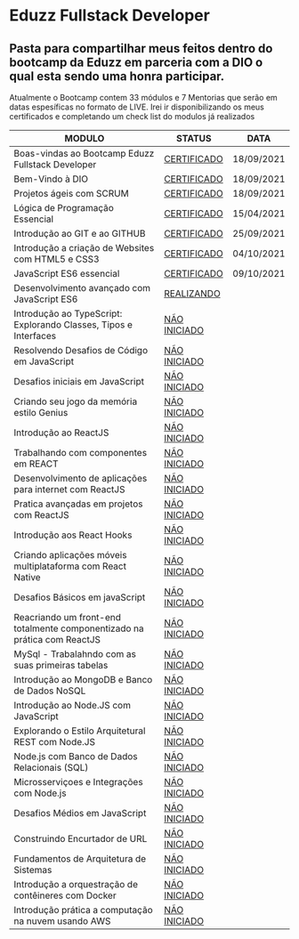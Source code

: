# Eduzz Fullstack Developer

## Pasta para compartilhar meus feitos dentro do bootcamp da Eduzz em parceria com a DIO o qual esta sendo uma honra participar.

Atualmente o Bootcamp contem 33 módulos e 7 Mentorias que serão em datas espesíficas no formato de LIVE.
Irei ir disponibilizando os meus certificados e completando um check list do modulos já realizados

MODULO | STATUS | DATA
------------ | ------------- | -------------
Boas-vindas ao Bootcamp Eduzz Fullstack Developer | [CERTIFICADO](https://github.com/zPASP/Eduzz-Fullstack-Developer/blob/main/certificados/bemvindoeduzz.pdf)| 18/09/2021
Bem-Vindo à DIO | [CERTIFICADO](https://github.com/zPASP/Eduzz-Fullstack-Developer/blob/main/certificados/bemvindodio.pdf)| 18/09/2021
Projetos ágeis com SCRUM | [CERTIFICADO](https://github.com/zPASP/Eduzz-Fullstack-Developer/blob/main/certificados/projetosageisscrum.pdf) | 18/09/2021
Lógica de Programação Essencial| [CERTIFICADO](https://github.com/zPASP/Eduzz-Fullstack-Developer/blob/main/certificados/logicaessencial.pdf)| 15/04/2021
Introdução ao GIT e ao GITHUB | [CERTIFICADO](https://github.com/zPASP/Eduzz-Fullstack-Developer/blob/main/certificados/gitegithub.pdf) | 25/09/2021
Introdução a criação de Websites com HTML5 e CSS3 | [CERTIFICADO](https://github.com/zPASP/Eduzz-Fullstack-Developer/blob/main/certificados/introducaohtmlcss.pdf) | 04/10/2021
JavaScript ES6 essencial | [CERTIFICADO](https://github.com/zPASP/Eduzz-Fullstack-Developer/blob/main/certificados/javascriptes6essencial.pdf) | 09/10/2021
Desenvolvimento avançado com JavaScript ES6 | [REALIZANDO]()
Introdução ao TypeScript: Explorando Classes, Tipos e Interfaces | [NÃO INICIADO]()
Resolvendo Desafios de Código em JavaScript | [NÃO INICIADO]()
Desafios iniciais em JavaScript | [NÃO INICIADO]()
Criando seu jogo da memória estilo Genius | [NÃO INICIADO]()
Introdução ao ReactJS | [NÃO INICIADO]()
Trabalhando com componentes em REACT | [NÃO INICIADO]()
Desenvolvimento de aplicações para internet com ReactJS | [NÃO INICIADO]()
Pratica avançadas em projetos com ReactJS | [NÃO INICIADO]()
Introdução aos React Hooks | [NÃO INICIADO]()
Criando aplicações móveis multiplataforma com React Native | [NÃO INICIADO]()
Desafios Básicos em javaScript | [NÃO INICIADO]()
Reacriando um front-end totalmente componentizado na prática com ReactJS | [NÃO INICIADO]()
MySql - Trabalahndo com as suas primeiras tabelas | [NÃO INICIADO]()
Introdução ao MongoDB e Banco de Dados NoSQL | [NÃO INICIADO]()
Introdução ao Node.JS com JavaScript | [NÃO INICIADO]()
Explorando o Estilo Arquitetural REST com Node.JS | [NÃO INICIADO]()
Node.js com Banco de Dados Relacionais (SQL) | [NÃO INICIADO]()
Microsserviçoes e Integrações com Node.js | [NÃO INICIADO]()
Desafios Médios em JavaScript | [NÃO INICIADO]()
Construindo Encurtador de URL | [NÃO INICIADO]()
Fundamentos de Arquitetura de Sistemas | [NÃO INICIADO]()
Introdução a orquestração de contêineres com Docker | [NÃO INICIADO]()
Introdução prática a computação na nuvem usando AWS | [NÃO INICIADO]()


